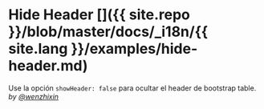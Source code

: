 # Hide Header []({{ site.repo }}/blob/master/docs/_i18n/{{ site.lang }}/examples/hide-header.md)

Use la opción `showHeader: false` para ocultar el header de bootstrap table. _by [@wenzhixin](https://github.com/wenzhixin)_

<iframe width="100%" height="300" data-src="http://jsfiddle.net/wenyi/e3nk137y/22/embedded/html,result" allowfullscreen="allowfullscreen" frameborder="0"></iframe>
